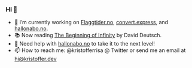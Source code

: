 ### Hi 👋

- 🔭 I’m currently working on [Flaggtider.no](https://flaggtider.no), [convert.express](https://convert.express), and [hallonabo.no](https://hallonabo.no).
- 📚 Now reading [The Beginning of Infinity](https://en.wikipedia.org/wiki/The_Beginning_of_Infinity) by David Deutsch.
- 🤔 Need help with [hallonabo.no](https://hallonabo.no) to take it to the next level! 
- 📫 How to reach me: @kristofferrisa @ Twitter or send me an email at hi@kristoffer.dev

